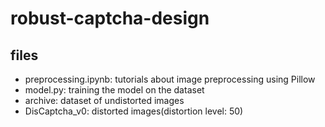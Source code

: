 # robust-captcha-design
## files
- preprocessing.ipynb: tutorials about image preprocessing using Pillow
- model.py: training the model on the dataset
- archive: dataset of undistorted images
- DisCaptcha_v0: distorted images(distortion level: 50)
